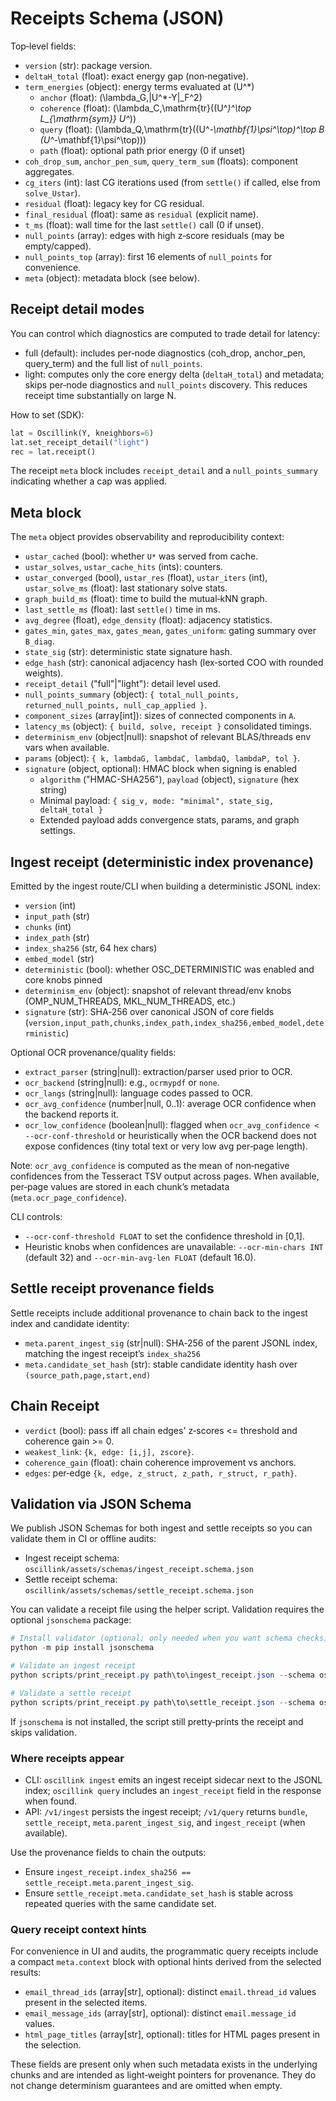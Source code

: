 # Receipts Schema (JSON)

Top‑level fields:
- `version` (str): package version.
- `deltaH_total` (float): exact energy gap (non‑negative).
- `term_energies` (object): energy terms evaluated at \(U^*\)
	- `anchor` (float): \(\lambda_G\,\|U^*-Y\|_F^2\)
	- `coherence` (float): \(\lambda_C\,\mathrm{tr}((U^*)^\top L_{\mathrm{sym}} U^*)\)
	- `query` (float): \(\lambda_Q\,\mathrm{tr}((U^*-\mathbf{1}\psi^\top)^\top B (U^*-\mathbf{1}\psi^\top))\)
	- `path` (float): optional path prior energy (0 if unset)
- `coh_drop_sum`, `anchor_pen_sum`, `query_term_sum` (floats): component aggregates.
- `cg_iters` (int): last CG iterations used (from `settle()` if called, else from `solve_Ustar`).
- `residual` (float): legacy key for CG residual.
- `final_residual` (float): same as `residual` (explicit name).
- `t_ms` (float): wall time for the last `settle()` call (0 if unset).
- `null_points` (array): edges with high z‑score residuals (may be empty/capped).
- `null_points_top` (array): first 16 elements of `null_points` for convenience.
- `meta` (object): metadata block (see below).

## Receipt detail modes

You can control which diagnostics are computed to trade detail for latency:

- full (default): includes per‑node diagnostics (coh_drop, anchor_pen, query_term) and the full list of `null_points`.
- light: computes only the core energy delta (`deltaH_total`) and metadata; skips per‑node diagnostics and `null_points` discovery. This reduces receipt time substantially on large N.

How to set (SDK):

```python
lat = Oscillink(Y, kneighbors=6)
lat.set_receipt_detail("light")
rec = lat.receipt()
```

The receipt `meta` block includes `receipt_detail` and a `null_points_summary` indicating whether a cap was applied.

## Meta block

The `meta` object provides observability and reproducibility context:

- `ustar_cached` (bool): whether `U*` was served from cache.
- `ustar_solves`, `ustar_cache_hits` (ints): counters.
- `ustar_converged` (bool), `ustar_res` (float), `ustar_iters` (int), `ustar_solve_ms` (float): last stationary solve stats.
- `graph_build_ms` (float): time to build the mutual‑kNN graph.
- `last_settle_ms` (float): last `settle()` time in ms.
- `avg_degree` (float), `edge_density` (float): adjacency statistics.
- `gates_min`, `gates_max`, `gates_mean`, `gates_uniform`: gating summary over `B_diag`.
- `state_sig` (str): deterministic state signature hash.
- `edge_hash` (str): canonical adjacency hash (lex‑sorted COO with rounded weights).
- `receipt_detail` ("full"|"light"): detail level used.
- `null_points_summary` (object): `{ total_null_points, returned_null_points, null_cap_applied }`.
- `component_sizes` (array[int]): sizes of connected components in `A`.
- `latency_ms` (object): `{ build, solve, receipt }` consolidated timings.
- `determinism_env` (object|null): snapshot of relevant BLAS/threads env vars when available.
- `params` (object): `{ k, lambdaG, lambdaC, lambdaQ, lambdaP, tol }`.
- `signature` (object, optional): HMAC block when signing is enabled
	- `algorithm` ("HMAC-SHA256"), `payload` (object), `signature` (hex string)
	- Minimal payload: `{ sig_v, mode: "minimal", state_sig, deltaH_total }`
	- Extended payload adds convergence stats, params, and graph settings.

## Ingest receipt (deterministic index provenance)

Emitted by the ingest route/CLI when building a deterministic JSONL index:

- `version` (int)
- `input_path` (str)
- `chunks` (int)
- `index_path` (str)
- `index_sha256` (str, 64 hex chars)
- `embed_model` (str)
- `deterministic` (bool): whether OSC_DETERMINISTIC was enabled and core knobs pinned
- `determinism_env` (object): snapshot of relevant thread/env knobs (OMP_NUM_THREADS, MKL_NUM_THREADS, etc.)
- `signature` (str): SHA‑256 over canonical JSON of core fields (`version,input_path,chunks,index_path,index_sha256,embed_model,deterministic`)

Optional OCR provenance/quality fields:

- `extract_parser` (string|null): extraction/parser used prior to OCR.
- `ocr_backend` (string|null): e.g., `ocrmypdf` or `none`.
- `ocr_langs` (string|null): language codes passed to OCR.
- `ocr_avg_confidence` (number|null, 0..1): average OCR confidence when the backend reports it.
- `ocr_low_confidence` (boolean|null): flagged when `ocr_avg_confidence < --ocr-conf-threshold` or heuristically when the OCR backend does not expose confidences (tiny total text or very low avg per‑page length).

Note: `ocr_avg_confidence` is computed as the mean of non‑negative confidences from the Tesseract TSV output across pages. When available, per‑page values are stored in each chunk’s metadata (`meta.ocr_page_confidence`).

CLI controls:

- `--ocr-conf-threshold FLOAT` to set the confidence threshold in [0,1].
- Heuristic knobs when confidences are unavailable: `--ocr-min-chars INT` (default 32) and `--ocr-min-avg-len FLOAT` (default 16.0).

## Settle receipt provenance fields

Settle receipts include additional provenance to chain back to the ingest index and candidate identity:

- `meta.parent_ingest_sig` (str|null): SHA‑256 of the parent JSONL index, matching the ingest receipt’s `index_sha256`
- `meta.candidate_set_hash` (str): stable candidate identity hash over `(source_path,page,start,end)`

## Chain Receipt
- `verdict` (bool): pass iff all chain edges' z‑scores <= threshold and coherence gain >= 0.
- `weakest_link`: `{k, edge: [i,j], zscore}`.
- `coherence_gain` (float): chain coherence improvement vs anchors.
- `edges`: per‑edge `{k, edge, z_struct, z_path, r_struct, r_path}`.

## Validation via JSON Schema

We publish JSON Schemas for both ingest and settle receipts so you can validate them in CI or offline audits:

- Ingest receipt schema: `oscillink/assets/schemas/ingest_receipt.schema.json`
- Settle receipt schema: `oscillink/assets/schemas/settle_receipt.schema.json`

You can validate a receipt file using the helper script. Validation requires the optional `jsonschema` package:

```powershell
# Install validator (optional; only needed when you want schema checks)
python -m pip install jsonschema

# Validate an ingest receipt
python scripts/print_receipt.py path\to\ingest_receipt.json --schema oscillink/assets/schemas/ingest_receipt.schema.json

# Validate a settle receipt
python scripts/print_receipt.py path\to\settle_receipt.json --schema oscillink/assets/schemas/settle_receipt.schema.json
```

If `jsonschema` is not installed, the script still pretty‑prints the receipt and skips validation.

### Where receipts appear

- CLI: `oscillink ingest` emits an ingest receipt sidecar next to the JSONL index; `oscillink query` includes an `ingest_receipt` field in the response when found.
- API: `/v1/ingest` persists the ingest receipt; `/v1/query` returns `bundle`, `settle_receipt`, `meta.parent_ingest_sig`, and `ingest_receipt` (when available).

Use the provenance fields to chain the outputs:

- Ensure `ingest_receipt.index_sha256 == settle_receipt.meta.parent_ingest_sig`.
- Ensure `settle_receipt.meta.candidate_set_hash` is stable across repeated queries with the same candidate set.

### Query receipt context hints

For convenience in UI and audits, the programmatic query receipts include a compact `meta.context` block with optional hints derived from the selected results:

- `email_thread_ids` (array[str], optional): distinct `email.thread_id` values present in the selected items.
- `email_message_ids` (array[str], optional): distinct `email.message_id` values.
- `html_page_titles` (array[str], optional): titles for HTML pages present in the selection.

These fields are present only when such metadata exists in the underlying chunks and are intended as light‑weight pointers for provenance. They do not change determinism guarantees and are omitted when empty.
